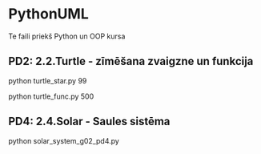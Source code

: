 # PythonUML

Te faili priekš Python un OOP kursa


## PD2: 2.2.Turtle - zīmēšana zvaigzne un funkcija


python turtle_star.py 99


python turtle_func.py 500



## PD4: 2.4.Solar - Saules sistēma


python solar_system_g02_pd4.py
